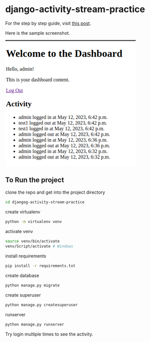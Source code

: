# django-activity-stream-practice

For the step by step guide, visit [this post](https://jnpnote.com/django-activity-stream-practice/).

Here is the sample screenshot.

![Screenshot](https://github.com/jisoooh0202/django-activity-stream-practice/blob/master/assets/sample.png)

## To Run the project

clone the repo and get into the project directory
```bash
cd djangog-activity-stream-practice
```
create virtualenv

```bash
python -m virtualenv venv
```

activate venv

```bash
source venv/bin/activate
venv/Script/activate # Windows
```

install requirements

```bash
pip install -r requirements.txt
```

create database
```bash
python manage.py migrate
```

create superuser
```bash
python manage.py createsuperuser
```

runserver
```bash
python manage.py runserver
```

Try login multiple times to see the activity.
